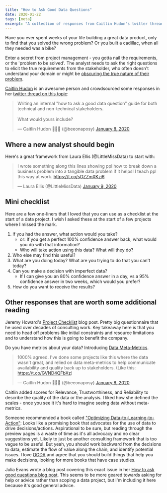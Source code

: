 ```yaml
---
title: "How to Ask Good Data Questions"
date: 2020-01-22
tags: [meta]
excerpt: "A collection of responses from Caitlin Hudon's twitter thread on 'how to ask a good data question.' (Updated 2020-03-15)"
---
```

Have you ever spent weeks of your life building a great data product, only to find that you solved the wrong problem? Or you built a cadillac, when all they needed was a bike? 

Enter a secret from project management - you gotta nail the requirements, or the 'problem to be solved'. The analyst needs to ask the right questions to elicit the true requirements from the stakeholder, who often doesn't understand your domain or might be [obscuring the true nature of their problem](https://en.wikipedia.org/wiki/XY_problem).

[Caitlin Hudon](http://caitlinhudon.com/) is an awesome person and crowdsourced some responses in her [twitter thread on this topic](https://twitter.com/beeonaposy/status/1214973414345195520):

<blockquote class="twitter-tweet"><p lang="en" dir="ltr">Writing an internal &quot;how to ask a good data question&quot; guide for both technical and non-technical stakeholders. <br><br>What would yours include?</p>&mdash; Caitlin Hudon 👩🏼‍💻 (@beeonaposy) <a href="https://twitter.com/beeonaposy/status/1214973414345195520?ref_src=twsrc%5Etfw">January 8, 2020</a></blockquote> <script async src="https://platform.twitter.com/widgets.js" charset="utf-8"></script>

## Where a new analyst should begin

Here's a great framework from Laura Ellis (@LittleMissData) to start with:

<blockquote class="twitter-tweet"><p lang="en" dir="ltr">I wrote something along this lines showing ppl how to break down a business problem into a tangible data problem if it helps! I teach ppl this way at work. <a href="https://t.co/sOZZmXKzi6">https://t.co/sOZZmXKzi6</a></p>&mdash; Laura Ellis (@LittleMissData) <a href="https://twitter.com/LittleMissData/status/1215078949824475137?ref_src=twsrc%5Etfw">January 9, 2020</a></blockquote> <script async src="https://platform.twitter.com/widgets.js" charset="utf-8"></script>

## Mini checklist

Here are a few one-liners that I loved that you can use as a checklist at the start of a data project. I wish I asked these at the start of a few projects where I missed the mark.

1. If you had the answer, what action would you take?
    * or: If you get a perfect 100% confidence answer back, what would you do with that information?
    * Who will take action using this data? What will they do?
2. Who else may find this useful?
3. What are you doing today? What are you trying to do that you can't today?
4. Can you make a decision with imperfect data?
    * If I can give you an 80% confidence answer in a day, vs a 95% confidence answer in two weeks, which would you prefer?
5. How do you want to receive the results?

## Other responses that are worth some additional reading

Jeremy Howard's [Project Checklist](https://www.fast.ai/2020/01/07/data-questionnaire/) blog post. Pretty big questionnaire that he used over decades of consulting work. Key takeaway here is that you need to head off problems like initial constraints and resource limitations and to understand how this is going to benefit the company.

Do you have metrics about your data? Introducing [Data Meta-Metrics](https://caitlinhudon.com/2017/11/14/data-meta-metrics/). 

<blockquote class="twitter-tweet"><p lang="en" dir="ltr">1000% agreed. I&#39;ve done some projects like this where the data wasn&#39;t great, and relied on data meta-metrics to help communicate availability and quality back up to stakeholders. (Like this: <a href="https://t.co/GVND4QFbXz">https://t.co/GVND4QFbXz</a>)</p>&mdash; Caitlin Hudon 👩🏼‍💻 (@beeonaposy) <a href="https://twitter.com/beeonaposy/status/1215003789876514816?ref_src=twsrc%5Etfw">January 8, 2020</a></blockquote> <script async src="https://platform.twitter.com/widgets.js" charset="utf-8"></script>

Caitlin added scores for Relevance, Trustworthiness, and Reliability to describe the quality of the data or the analysis. I liked how she defined the scales - once you see it it's hard to imagine seeing data without meta-metrics.

Someone recommended a book called ["Optimizing Data-to-Learning-to-Action"](https://www.amazon.com/dp/1484235304/ref=cm_sw_r_cp_api_i_IqJfEbMJ7R24D): Looks like a promising book that advocates for the use of data to drive decisions/actions. Aspirational to be sure, but reading through the preview pages is a waste of time as it's all advocacy and no clear suggestions yet. Likely to just be another consulting framework that is too vague to be useful. But yeah, you should work backward from the decisions to data, estimate the flow of value along the chain, and identify potential issues. I love [OODA](https://en.wikipedia.org/wiki/OODA_loop) and agree that you should build things that help you make decisions, looking for more books that have case studies.

Julia Evans wrote a blog post covering this exact issue in her [How to ask good questions blog post](https://jvns.ca/blog/good-questions/). This seems to be more geared towards asking for help or advice rather than scoping a data project, but I'm including it here because it's good general advice.